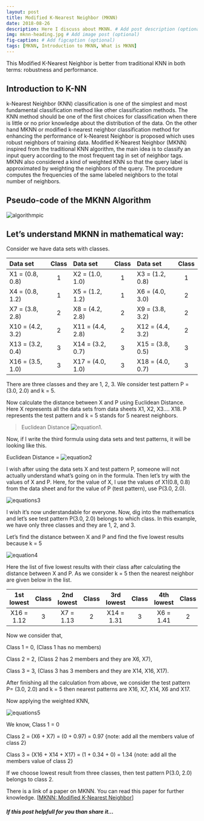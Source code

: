 ```yaml
---
layout: post
title: Modified K-Nearest Neighbor (MKNN)
date: 2018-08-26 
description: Here I discuss about MKNN. # Add post description (optional)
img: mknn-heading.jpg # Add image post (optional)
fig-caption: # Add figcaption (optional)
tags: [MKNN, Introduction to MKNN, What is MKNN]
---
```


This  Modified K-Nearest Neighbor is better  from traditional KNN  in both  terms:  robustness and  performance. 

## Introduction to K-NN
k-Nearest Neighbor (KNN) classification is one of the simplest and most fundamental classification method like other classification methods. The KNN method should be one of the first choices for classification when there is little or no prior knowledge about the distribution of the data. On the other hand MKNN or modified k-nearest neighbor classification method for enhancing the performance of k-Nearest Neighbor is proposed which uses robust neighbors of training data. Modified K-Nearest Neighbor (MKNN) inspired from the traditional KNN algorithm, the main idea is to classify an input query according to the most frequent tag in set of neighbor tags. MKNN also considered a kind of weighted KNN so that the query label is approximated by weighting the neighbors of the query. The procedure computes the frequencies of the same labeled neighbors to the total number of neighbors.

## Pseudo-code of the MKNN Algorithm

![algorithmpic]({{site.baseurl}}/assets/img/mknnimg/mknne6.PNG)


## Let’s understand MKNN in mathematical way:

Consider we have data sets with classes.

| Data set | Class | Data set | Class	| Data set | Class |
| :------- | :---: | :------- | :---: | :------- | :---: |
| X1 = (0.8, 0.8) |	1	| X2 = (1.0, 1.0) | 1 | X3 = (1.2, 0.8) | 1 |
| X4 = (0.8, 1.2) |	1	| X5 = (1.2, 1.2) | 1 | X6 = (4.0, 3.0)	| 2 |
| X7 = (3.8, 2.8) | 2	| X8 = (4.2, 2.8) | 2 | X9 = (3.8, 3.2)	| 2 |
| X10 = (4.2, 3.2) | 2 | X11 = (4.4, 2.8) | 2 | X12 = (4.4, 3.2) | 2 |
| X13 = (3.2, 0.4) | 3 | X14 = (3.2, 0.7) | 3 | X15 = (3.8, 0.5) | 3 |
| X16 = (3.5, 1.0) | 3 | X17 = (4.0, 1.0) | 3 | X18 = (4.0, 0.7) | 3 |

There are three classes and they are 1, 2, 3. We consider test pattern P = (3.0, 2.0) and k = 5.

Now calculate the distance between X and P using Euclidean Distance. Here X represents all the data sets from data sheets X1, X2, X3…. X18. P represents the test pattern and k = 5 stands for 5 nearest neighbors.

> Euclidean Distance ![equation1]({{site.baseurl}}/assets/img/mknnimg/mknne1.PNG).

Now, if I write the third formula using data sets and test patterns, it will be looking like this.

Euclidean Distance = ![equation2]({{site.baseurl}}/assets/img/mknnimg/mknne2.PNG)


I wish after using the data sets X and test pattern P, someone will not actually understand what’s going on in the formula. Then let’s try with the values of X and P. Here, for the value of X, I use the values of X1(0.8, 0.8) from the data sheet and for the value of P (test pattern), use P(3.0, 2.0).

![equations3]({{site.baseurl}}/assets/img/mknnimg/mknne3.PNG)

I wish it’s now understandable for everyone. Now, dig into the mathematics and let’s see test pattern P(3.0, 2.0) belongs to which class. In this example, we have only three classes and they are 1, 2, and 3.

Let’s find the distance between X and P and find the five lowest results because k = 5

![equation4]({{site.baseurl}}/assets/img/mknnimg/mknne4.PNG)

Here the list of five lowest results with their class after calculating the distance between X and P. As we consider k = 5 then the nearest neighbor are given below in the list.

| 1st lowest | Class| 2nd lowest | Class | 3rd lowest | Class | 4th lowest | Class | 5th lowest | Class |
|:---------: | :--: | :--------: | :---: | :--------: | :---: | :--------: | :---: | :--------: | :---: |
| X16 = 1.12 | 3 | X7 = 1.13 | 2 | X14 = 1.31 | 3 | X6 = 1.41 | 2 | X17 = 1.41 | 3 |

Now we consider that, 

Class 1 = 0, (Class 1 has no members)

Class 2 = 2, (Class 2 has 2 members and they are X6, X7), 

Class 3 = 3, (Class 3 has 3 members and they are X14, X16, X17). 


After finishing all the calculation from above, we consider the test pattern P= (3.0, 2.0) and k = 5 then nearest patterns are X16, X7, X14, X6 and X17.

Now applying the weighted KNN,

![equations5]({{site.baseurl}}/assets/img/mknnimg/mknne5.PNG)

We know,
Class 1 = 0 

Class 2 = (X6 + X7) = (0 + 0.97) = 0.97 {note: add all the members value of class 2} 

Class 3 = (X16 + X14 + X17) = (1 + 0.34 + 0) = 1.34 {note: add all the members value of class 2}

If we choose lowest result from three classes, then test pattern P(3.0, 2.0) belongs to class 2.

There is a link of a paper on MKNN. You can read this paper for further knowledge. 
[[MKNN: Modified K-Nearest Neighbor](http://www.iaeng.org/publication/WCECS2008/WCECS2008_pp831-834.pdf)]

##### If this post helpfull for you than share it... 

